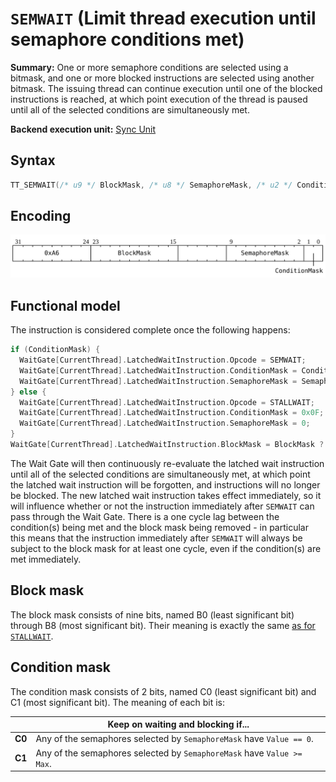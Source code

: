 # `SEMWAIT` (Limit thread execution until semaphore conditions met)

**Summary:** One or more semaphore conditions are selected using a bitmask, and one or more blocked instructions are selected using another bitmask. The issuing thread can continue execution until one of the blocked instructions is reached, at which point execution of the thread is paused until all of the selected conditions are simultaneously met.

**Backend execution unit:** [Sync Unit](SyncUnit.md)

## Syntax

```c
TT_SEMWAIT(/* u9 */ BlockMask, /* u8 */ SemaphoreMask, /* u2 */ ConditionMask)
```

## Encoding

![](../../../Diagrams/Out/Bits32_SEMWAIT.svg)

## Functional model

The instruction is considered complete once the following happens:
```c
if (ConditionMask) {
  WaitGate[CurrentThread].LatchedWaitInstruction.Opcode = SEMWAIT;
  WaitGate[CurrentThread].LatchedWaitInstruction.ConditionMask = ConditionMask;
  WaitGate[CurrentThread].LatchedWaitInstruction.SemaphoreMask = SemaphoreMask;
} else {
  WaitGate[CurrentThread].LatchedWaitInstruction.Opcode = STALLWAIT;
  WaitGate[CurrentThread].LatchedWaitInstruction.ConditionMask = 0x0F;
  WaitGate[CurrentThread].LatchedWaitInstruction.SemaphoreMask = 0;
}
WaitGate[CurrentThread].LatchedWaitInstruction.BlockMask = BlockMask ? BlockMask : (1u << 6);
```

The Wait Gate will then continuously re-evaluate the latched wait instruction until all of the selected conditions are simultaneously met, at which point the latched wait instruction will be forgotten, and instructions will no longer be blocked. The new latched wait instruction takes effect immediately, so it will influence whether or not the instruction immediately after `SEMWAIT` can pass through the Wait Gate. There is a one cycle lag between the condition(s) being met and the block mask being removed - in particular this means that the instruction immediately after `SEMWAIT` will always be subject to the block mask for at least one cycle, even if the condition(s) are met immediately.

## Block mask

The block mask consists of nine bits, named B0 (least significant bit) through B8 (most significant bit). Their meaning is exactly the same [as for `STALLWAIT`](STALLWAIT.md#block-mask).

## Condition mask

The condition mask consists of 2 bits, named C0 (least significant bit) and C1 (most significant bit). The meaning of each bit is:

||Keep on waiting and blocking if...|
|---|---|
|**C0**|Any of the semaphores selected by `SemaphoreMask` have `Value == 0`.|
|**C1**|Any of the semaphores selected by `SemaphoreMask` have `Value >= Max`.|
